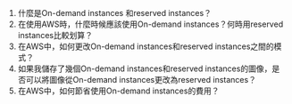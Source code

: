1. 什麼是On-demand instances 和reserved instances？
2. 在使用AWS時，什麼時候應該使用On-demand instances？何時用reserved instances比較划算？
3. 在AWS中，如何更改On-demand instances和reserved instances之間的模式？
4. 如果我儲存了幾個On-demand instances和reserved instances的圖像，是否可以將圖像從On-demand instances更改為reserved instances？
5. 在AWS中，如何節省使用On-demand instances的費用？